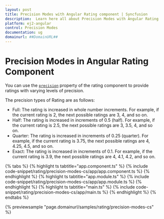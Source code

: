 ```yaml
---
layout: post
title: Precision Modes with Angular Rating component | Syncfusion
description:  Learn here all about Precision Modes with Angular Rating component of Syncfusion Essential JS 2 and more details.
platform: ej2-angular
control: Precision Modes
documentation: ug
domainurl: ##DomainURL##
---
```


# Precision Modes in Angular Rating Component

You can use the [`precision`](https://ej2.syncfusion.com/angular/documentation/api/rating#precision) property of the rating component to provide ratings with varying levels of precision.

The precision types of Rating are as follows:

* Full: The rating is increased in whole number increments. For example, if the current rating is 2, the next possible ratings are 3, 4, and so on.
* Half: The rating is increased in increments of 0.5 (half). For example, if the current rating is 2.5, the next possible ratings are 3, 3.5, 4, and so on.
* Quarter: The rating is increased in increments of 0.25 (quarter). For example, if the current rating is 3.75, the next possible ratings are 4, 4.25, 4.5, and so on.
* Exact: The rating is increased in increments of 0.1. For example, if the current rating is 3.9, the next possible ratings are 4, 4.1, 4.2, and so on.

{% tabs %}
{% highlight ts tabtitle="app.component.ts" %}
{% include code-snippet/rating/precision-modes-cs/app/app.component.ts %}
{% endhighlight %}
{% highlight ts tabtitle="app.module.ts" %}
{% include code-snippet/rating/precision-modes-cs/app/app.module.ts %}
{% endhighlight %}
{% highlight ts tabtitle="main.ts" %}
{% include code-snippet/rating/precision-modes-cs/app/main.ts %}
{% endhighlight %}
{% endtabs %}

{% previewsample "page.domainurl/samples/rating/precision-modes-cs" %}
